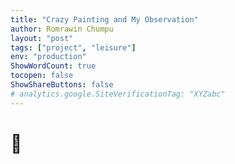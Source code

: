 ```yaml
---
title: "Crazy Painting and My Observation"
author: Romrawin Chumpu
layout: "post"
tags: ["project", "leisure"]
env: "production"
ShowWordCount: true
tocopen: false
ShowShareButtons: false
# analytics.google.SiteVerificationTag: "XYZabc"
---
```


# 💓
